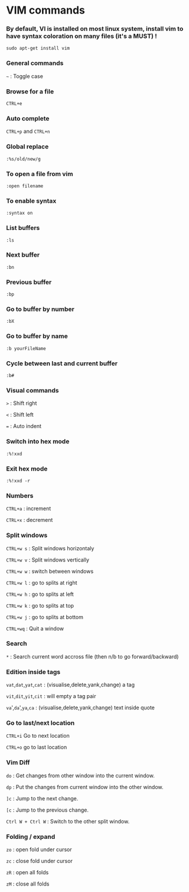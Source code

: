 VIM commands
==============

### By default, VI is installed on most linux system, install vim to have syntax coloration on many files (it's a MUST) !
`sudo apt-get install vim`  

### General commands
`~` : Toggle case

### Browse for a file
`CTRL+e`

### Auto complete 
`CTRL+p` and `CTRL+n`

### Global replace
`:%s/old/new/g`

### To open a file from vim
`:open filename`

### To enable syntax
`:syntax on`

### List buffers
`:ls`

### Next buffer
`:bn`

### Previous buffer
`:bp`

### Go to buffer by number
`:bX`

### Go to buffer by name
`:b yourFileName`

### Cycle between last and current buffer
`:b#`

### Visual commands
`>` : Shift right

`<` : Shift left

`=` : Auto indent

### Switch into hex mode

`:%!xxd`

### Exit hex mode

`:%!xxd -r`

### Numbers
`CTRL+a` : increment

`CTRL+x` : decrement

### Split windows
`CTRL+w s` : Split windows horizontaly

`CTRL+w v` : Split windows vertically

`CTRL+w w` : switch between windows

`CTRL+w l` : go to splits at right

`CTRL+w h` : go to splits at left

`CTRL+w k` : go to splits at top

`CTRL+w j` : go to splits at bottom

`CTRL+wq` : Quit a window

### Search
`*` : Search current word accross file (then n/b to go forward/backward)

### Edition inside tags
`vat`,`dat`,`yat`,`cat` : (visualise,delete,yank,change) a tag

`vit`,`dit`,`yit`,`cit` : will empty a tag pair 

`va`',`da`',`ya`,`ca` : (visualise,delete,yank,change) text inside quote

### Go to last/next location

`CTRL+i` Go to next location

`CTRL+o` go to last location

### Vim Diff
`do` : Get changes from other window into the current window.

`dp` : Put the changes from current window into the other window.

`]c` : Jump to the next change.

`[c` : Jump to the previous change.

`Ctrl W + Ctrl W` : Switch to the other split window.


### Folding / expand
`zo` : open fold under cursor

`zc` : close fold under cursor

`zR` : open all folds

`zM` : close all folds
